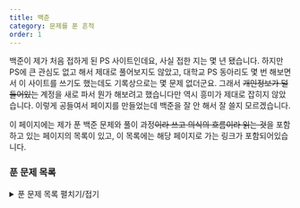 ```yaml
---
title: 백준
category: 문제를 푼 흔적
order: 1
---
```


백준이 제가 처음 접하게 된 PS 사이트인데요, 사실 접한 지는 몇 년 됐습니다. 하지만 PS에 큰 관심도 없고 해서 제대로 풀어보지도 않았고, 대학교 PS 동아리도 몇 번 해보면서 이 사이트를 쓰기도 했는데도 기록상으로는 몇 문제 없더군요. 그래서 ~~개인정보가 덜 들어있는~~ 계정을 새로 파서 뭔가 해보려고 했습니다만 역시 흥미가 제대로 잡히지 않았습니다. 이렇게 공들여서 페이지를 만들었는데 백준을 잘 안 해서 잘 쓸지 모르겠습니다.

이 페이지에는 제가 푼 백준 문제와 풀이 과정~~이라 쓰고 의식의 흐름이라 읽는 것~~을 포함하고 있는 페이지의 목록이 있고, 이 목록에는 해당 페이지로 가는 링크가 포함되어있습니다.

### 푼 문제 목록

<details>
    <summary>푼 문제 목록 펼치기/접기</summary>
    * 헤더를 클릭하면 항목 별 정렬이 가능합니다.
    <table id="problems">
        <thead>
            <tr>
                <th onclick="sortTable(0)">번호</th>
                <th onclick="sortTable(1)">이름</th>
                <th onclick="sortTable(2)">언어</th>
                <th onclick="sortTable(3)">난이도</th>
                <th onclick="sortTable(4)">날짜</th>
            </tr>
        </thead>
        <tbody>
            {% assign items = site.docs | where: 'category', "백준" %}
            {% for item in items %}
                <tr>
                    <td>{{ item.solve_num }}</td>
                    <td><a href="{{ item.url | relative_url }}">{{ item.solve_name }}</a></td>
                    <td>{{ item.solve_lang.name }}</td>
					{% assign rank = item.solve_diff | minus: 1 | divided_by: 5 %}
                    {% case rank %}
                        {% when 0 %}
							<td class="diff_ruby">Ruby {{ item.solve_diff }}</td>
                        {% when 1 %}
							<td class="diff_diamond">Diamond {{ item.solve_diff | minus: 5 }}</td>
                        {% when 2 %}
							<td class="diff_platinum">Platinum {{ item.solve_diff | minus: 10 }}</td>
                        {% when 3 %}
							<td class="diff_gold">Gold {{ item.solve_diff | minus: 15 }}</td>
                        {% when 4 %}
							<td class="diff_silver">Silver {{ item.solve_diff | minus: 20 }}</td>
                        {% when 5 %}
							<td class="diff_bronze">Bronze {{ item.solve_diff | minus: 25 }}</td>
                        {% else %}
							<td class="diff_unrated">Unrated</td>
                    {% endcase %}
                    <td>{{ item.solve_date | date: "%Y-%m-%d %H:%M:%S" }}</td>
                </tr>
            {% endfor %}
        </tbody>
    </table>
</details>

<script>
// Code from W3school.net
function sortTable(n) {
  var table, rows, switching, i, x, y, shouldSwitch, dir, switchcount = 0;
  table = document.getElementById("problems");
  switching = true;
  dir = "asc";
  while (switching) {
    switching = false;
    rows = table.rows;
    for (i = 1; i < (rows.length - 1); i++) {
      shouldSwitch = false;
      x = rows[i].getElementsByTagName("TD")[n];
      y = rows[i + 1].getElementsByTagName("TD")[n];
      if (dir == "asc") {
        if (x.innerHTML.toLowerCase() > y.innerHTML.toLowerCase()) {
          shouldSwitch = true;
          break;
        }
      } else if (dir == "desc") {
        if (x.innerHTML.toLowerCase() < y.innerHTML.toLowerCase()) {
          shouldSwitch = true;
          break;
        }
      }
    }
    if (shouldSwitch) {
      rows[i].parentNode.insertBefore(rows[i + 1], rows[i]);
      switching = true;
      switchcount ++;
    } else {
      if (switchcount == 0 && dir == "asc") {
        dir = "desc";
        switching = true;
      }
    }
  }
}
</script>
